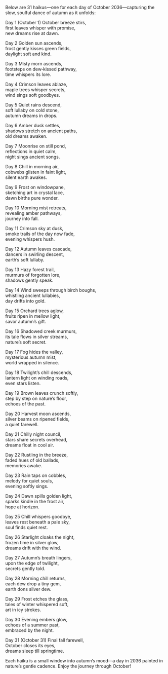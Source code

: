 Below are 31 haikus—one for each day of October 2036—capturing the slow, soulful dance of autumn as it unfolds:

Day 1 (October 1)
October breeze stirs,  
first leaves whisper with promise,  
new dreams rise at dawn.

Day 2
Golden sun ascends,  
frost gently kisses green fields,  
daylight soft and kind.

Day 3
Misty morn ascends,  
footsteps on dew‐kissed pathway,  
time whispers its lore.

Day 4
Crimson leaves ablaze,  
maple trees whisper secrets,  
wind sings soft goodbyes.

Day 5
Quiet rains descend,  
soft lullaby on cold stone,  
autumn dreams in drops.

Day 6
Amber dusk settles,  
shadows stretch on ancient paths,  
old dreams awaken.

Day 7
Moonrise on still pond,  
reflections in quiet calm,  
night sings ancient songs.

Day 8
Chill in morning air,  
cobwebs glisten in faint light,  
silent earth awakes.

Day 9
Frost on windowpane,  
sketching art in crystal lace,  
dawn births pure wonder.

Day 10
Morning mist retreats,  
revealing amber pathways,  
journey into fall.

Day 11
Crimson sky at dusk,  
smoke trails of the day now fade,  
evening whispers hush.

Day 12
Autumn leaves cascade,  
dancers in swirling descent,  
earth’s soft lullaby.

Day 13
Hazy forest trail,  
murmurs of forgotten lore,  
shadows gently speak.

Day 14
Wind sweeps through birch boughs,  
whistling ancient lullabies,  
day drifts into gold.

Day 15
Orchard trees aglow,  
fruits ripen in mellow light,  
savor autumn’s gift.

Day 16
Shadowed creek murmurs,  
its tale flows in silver streams,  
nature’s soft secret.

Day 17
Fog hides the valley,  
mysterious autumn mist,  
world wrapped in silence.

Day 18
Twilight’s chill descends,  
lantern light on winding roads,  
even stars listen.

Day 19
Brown leaves crunch softly,  
step by step on nature’s floor,  
echoes of the past.

Day 20
Harvest moon ascends,  
silver beams on ripened fields,  
a quiet farewell.

Day 21
Chilly night council,  
stars share secrets overhead,  
dreams float in cool air.

Day 22
Rustling in the breeze,  
faded hues of old ballads,  
memories awake.

Day 23
Rain taps on cobbles,  
melody for quiet souls,  
evening softly sings.

Day 24
Dawn spills golden light,  
sparks kindle in the frost air,  
hope at horizon.

Day 25
Chill whispers goodbye,  
leaves rest beneath a pale sky,  
soul finds quiet rest.

Day 26
Starlight cloaks the night,  
frozen time in silver glow,  
dreams drift with the wind.

Day 27
Autumn’s breath lingers,  
upon the edge of twilight,  
secrets gently told.

Day 28
Morning chill returns,  
each dew drop a tiny gem,  
earth dons silver dew.

Day 29
Frost etches the glass,  
tales of winter whispered soft,  
art in icy strokes.

Day 30
Evening embers glow,  
echoes of a summer past,  
embraced by the night.

Day 31 (October 31)
Final fall farewell,  
October closes its eyes,  
dreams sleep till springtime.

Each haiku is a small window into autumn’s mood—a day in 2036 painted in nature’s gentle cadence. Enjoy the journey through October!
